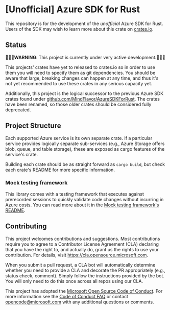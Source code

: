 # \[Unofficial\] Azure SDK for Rust

This repository is for the development of the *unofficial* Azure SDK for Rust. Users of the SDK may wish to learn more about this crate on [crates.io](https://crates.io/crates/azure_sdk_for_rust).

## Status

🚨🚨🚨**WARNING**: This project is currently under very active development.🚨🚨🚨

This projects' crates have yet to released to crates.io so in order to use them you will need to specify them as git dependencies. You should be aware that large, breaking changes can happen at any time, and thus it's not yet recommended to use these crates in any serious capacity yet. 

Additionally, this project is the logical successor to the previous Azure SDK crates found under [github.com/MindFlavor/AzureSDKForRust](https://github.com/MindFlavor/AzureSDKForRust). The crates have been renamed, so those older crates should be considered fully deprecated.

## Project Structure

Each supported Azure service is its own separate crate. If a particular service provides logically separate sub-services (e.g., Azure Storage offers blob, queue, and table storage), these are exposed as cargo features of the service's crate.

Building each crate should be as straight forward as `cargo build`, but check each crate's README for more specific information.

### Mock testing framework

This library comes with a testing framework that executes against prerecorded sessions to quickly validate code changes without incurring in Azure costs. You can read more about it in the [Mock testing framework's README](mock_transport/REAMDE.md).

## Contributing

This project welcomes contributions and suggestions.  Most contributions require you to agree to a
Contributor License Agreement (CLA) declaring that you have the right to, and actually do, grant us
the rights to use your contribution. For details, visit https://cla.opensource.microsoft.com.

When you submit a pull request, a CLA bot will automatically determine whether you need to provide
a CLA and decorate the PR appropriately (e.g., status check, comment). Simply follow the instructions
provided by the bot. You will only need to do this once across all repos using our CLA.

This project has adopted the [Microsoft Open Source Code of Conduct](https://opensource.microsoft.com/codeofconduct/).
For more information see the [Code of Conduct FAQ](https://opensource.microsoft.com/codeofconduct/faq/) or
contact [opencode@microsoft.com](mailto:opencode@microsoft.com) with any additional questions or comments.
